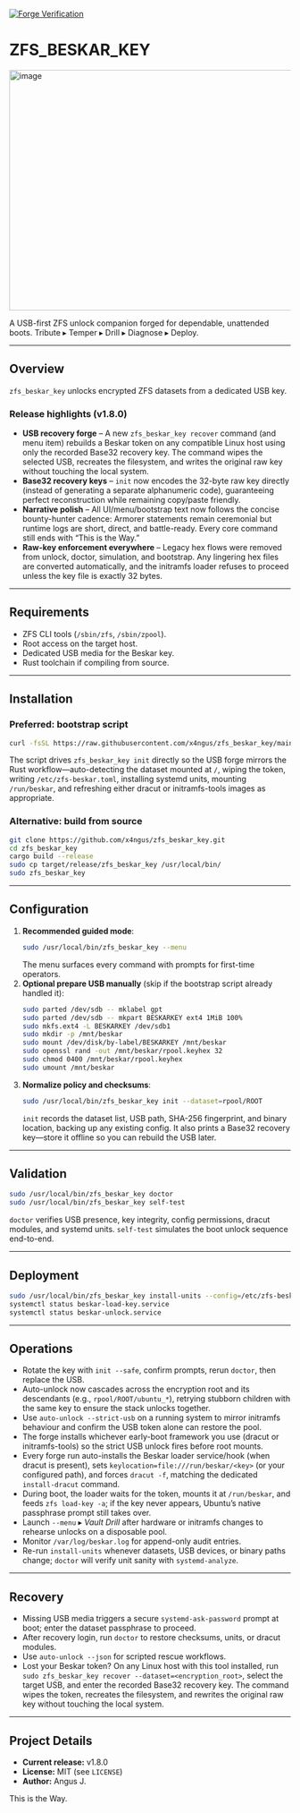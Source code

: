 [![Forge Verification](https://github.com/x4ngus/zfs_beskar_key/actions/workflows/rust.yml/badge.svg)](https://github.com/x4ngus/zfs_beskar_key/actions)

# **ZFS_BESKAR_KEY**

<img width="860" height="430" alt="image" src="https://github.com/user-attachments/assets/309192cc-9f2b-42ac-b36a-918083e472ef" />

A USB-first ZFS unlock companion forged for dependable, unattended boots. 
Tribute ▸ Temper ▸ Drill ▸ Diagnose ▸ Deploy.

---

## Overview

`zfs_beskar_key` unlocks encrypted ZFS datasets from a dedicated USB key.

### Release highlights (v1.8.0)

- **USB recovery forge** – A new `zfs_beskar_key recover` command (and menu item) rebuilds a Beskar token on any compatible Linux host using only the recorded Base32 recovery key. The command wipes the selected USB, recreates the filesystem, and writes the original raw key without touching the local system.
- **Base32 recovery keys** – `init` now encodes the 32-byte raw key directly (instead of generating a separate alphanumeric code), guaranteeing perfect reconstruction while remaining copy/paste friendly.
- **Narrative polish** – All UI/menu/bootstrap text now follows the concise bounty-hunter cadence: Armorer statements remain ceremonial but runtime logs are short, direct, and battle-ready. Every core command still ends with “This is the Way.”
- **Raw-key enforcement everywhere** – Legacy hex flows were removed from unlock, doctor, simulation, and bootstrap. Any lingering hex files are converted automatically, and the initramfs loader refuses to proceed unless the key file is exactly 32 bytes.

---

## Requirements

- ZFS CLI tools (`/sbin/zfs`, `/sbin/zpool`).
- Root access on the target host.
- Dedicated USB media for the Beskar key.
- Rust toolchain if compiling from source.

---

## Installation

### Preferred: bootstrap script

```bash
curl -fsSL https://raw.githubusercontent.com/x4ngus/zfs_beskar_key/main/scripts/bootstrap.sh | sudo bash
```

The script drives `zfs_beskar_key init` directly so the USB forge mirrors the Rust workflow—auto-detecting the dataset mounted at `/`, wiping the token, writing `/etc/zfs-beskar.toml`, installing systemd units, mounting `/run/beskar`, and refreshing either dracut or initramfs-tools images as appropriate.

### Alternative: build from source

```bash
git clone https://github.com/x4ngus/zfs_beskar_key.git
cd zfs_beskar_key
cargo build --release
sudo cp target/release/zfs_beskar_key /usr/local/bin/
sudo zfs_beskar_key
```

---

## Configuration

1. **Recommended guided mode**:
   ```bash
   sudo /usr/local/bin/zfs_beskar_key --menu
   ```
   The menu surfaces every command with prompts for first-time operators.
1. **Optional prepare USB manually** (skip if the bootstrap script already handled it):
   ```bash
   sudo parted /dev/sdb -- mklabel gpt
   sudo parted /dev/sdb -- mkpart BESKARKEY ext4 1MiB 100%
   sudo mkfs.ext4 -L BESKARKEY /dev/sdb1
   sudo mkdir -p /mnt/beskar
   sudo mount /dev/disk/by-label/BESKARKEY /mnt/beskar
   sudo openssl rand -out /mnt/beskar/rpool.keyhex 32
   sudo chmod 0400 /mnt/beskar/rpool.keyhex
   sudo umount /mnt/beskar
   ```
2. **Normalize policy and checksums**:
   ```bash
   sudo /usr/local/bin/zfs_beskar_key init --dataset=rpool/ROOT
   ```
   `init` records the dataset list, USB path, SHA-256 fingerprint, and binary location, backing up any existing config. It also prints a Base32 recovery key—store it offline so you can rebuild the USB later.

---

## Validation

```bash
sudo /usr/local/bin/zfs_beskar_key doctor 
sudo /usr/local/bin/zfs_beskar_key self-test 
```

`doctor` verifies USB presence, key integrity, config permissions, dracut modules, and systemd units. `self-test` simulates the boot unlock sequence end-to-end.

---

## Deployment

```bash
sudo /usr/local/bin/zfs_beskar_key install-units --config=/etc/zfs-beskar.toml
systemctl status beskar-load-key.service
systemctl status beskar-unlock.service
```

---

## Operations

- Rotate the key with `init --safe`, confirm prompts, rerun `doctor`, then replace the USB.
- Auto-unlock now cascades across the encryption root and its descendants (e.g., `rpool/ROOT/ubuntu_*`), retrying stubborn children with the same key to ensure the stack unlocks together.
- Use `auto-unlock --strict-usb` on a running system to mirror initramfs behaviour and confirm the USB token alone can restore the pool.
- The forge installs whichever early-boot framework you use (dracut or initramfs-tools) so the strict USB unlock fires before root mounts.
- Every forge run auto-installs the Beskar loader service/hook (when dracut is present), sets `keylocation=file:///run/beskar/<key>` (or your configured path), and forces `dracut -f`, matching the dedicated `install-dracut` command.
- During boot, the loader waits for the token, mounts it at `/run/beskar`, and feeds `zfs load-key -a`; if the key never appears, Ubuntu’s native passphrase prompt still takes over.
- Launch `--menu` ▸ *Vault Drill* after hardware or initramfs changes to rehearse unlocks on a disposable pool.
- Monitor `/var/log/beskar.log` for append-only audit entries.
- Re-run `install-units` whenever datasets, USB devices, or binary paths change; `doctor` will verify unit sanity with `systemd-analyze`.

---

## Recovery

- Missing USB media triggers a secure `systemd-ask-password` prompt at boot; enter the dataset passphrase to proceed.
- After recovery login, run `doctor` to restore checksums, units, or dracut modules.
- Use `auto-unlock --json` for scripted rescue workflows.
- Lost your Beskar token? On any Linux host with this tool installed, run `sudo zfs_beskar_key recover --dataset=<encryption_root>`, select the target USB, and enter the recorded Base32 recovery key. The command wipes the token, recreates the filesystem, and rewrites the original raw key without touching the local system.

---

## Project Details

- **Current release:** v1.8.0
- **License:** MIT (see `LICENSE`)
- **Author:** Angus J.

This is the Way.
